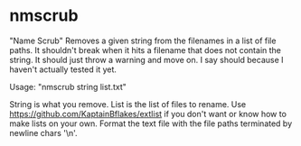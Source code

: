 # nmscrub
"Name Scrub" Removes a given string from the filenames in a list of file paths. It shouldn't break when it hits a filename that does not contain the string. It should just throw a warning and move on. I say should because I haven't actually tested it yet.

Usage: "nmscrub string list.txt"

String is what you remove. List is the list of files to rename.
Use https://github.com/KaptainBflakes/extlist if you don't want or know how to make lists on your own.
Format the text file with the file paths terminated by newline chars '\n'.
